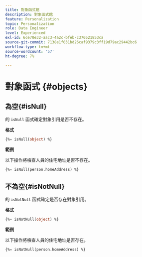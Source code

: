 ```yaml
---
title: 對象函式館
description: 對象函式館
feature: Personalization
topic: Personalization
role: Data Engineer
level: Experienced
exl-id: 6ce70e32-aac3-4a2c-bfeb-c370521853ca
source-git-commit: 7138e1f031bd26caf9379c3ff19d79ac29442bc6
workflow-type: tm+mt
source-wordcount: '57'
ht-degree: 7%

---
```


# 對象函式 {#objects}

## 為空{#isNull}

的 `isNull` 函式確定對象引用是否不存在。

**格式**

```sql
{%= isNull(object) %}
```

**範例**

以下操作將檢查人員的住宅地址是否不存在。

```sql
{%= isNull(person.homeAddress) %}
```

## 不為空{#isNotNull}

的 `isNotNull` 函式確定是否存在對象引用。

**格式**

```sql
{%= isNotNull(object) %}
```

**範例**

以下操作將檢查人員的住宅地址是否存在。

```sql
{%= isNotNull(person.homeAddress) %}
```
